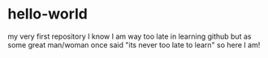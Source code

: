 # hello-world
my very first repository 
I know I am way too late in learning github but as some great man/woman once said "its never too late to learn"
so here I am!
